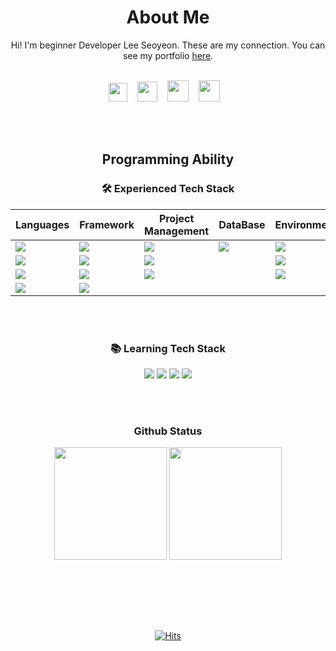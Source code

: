 <div align="center">

<!--
**seoyeonDev/seoyeonDev** is a ✨ _special_ ✨ repository because its `README.md` (this file) appears on your GitHub profile.

Here are some ideas to get you started:
- 🔭 I’m currently working on ...
- 🌱 I’m currently learning ...
- 👯 I’m looking to collaborate on ...
- 🤔 I’m looking for help with ...
- 💬 Ask me about ...
- 📫 How to reach me: ...
- 😄 Pronouns: ...
- ⚡ Fun fact: ...
-->
<!-- 로고 자리 -->
  # About Me
Hi! I'm beginner Developer Lee Seoyeon. These are my connection. You can see my portfolio <a href="https://seoyeondev.netlify.app/" target="_blank">here</a>.

<br/>
<a href="https://skylarcoding.tistory.com/" target="_blank"><img height="30" width="30" src="https://cdn.simpleicons.org/Tistory/#000000" /></a>&nbsp;&nbsp;&nbsp;
<a href="https://github.com/seoyeonDev" target="_blank"><img height="32" width="32" src="https://cdn.simpleicons.org/GitHub/#181717" /></a>&nbsp;&nbsp;&nbsp;
<a href="mailto:skylarlee1003@gmail.com" target="_blank"><img height="34" width="34" src="https://cdn.simpleicons.org/Gmail/#EA4335" /></a>&nbsp;&nbsp;&nbsp;
<a href="https://seoyeondev.netlify.app/" target="_blank"><img height="34" width="34" src="https://cdn.simpleicons.org/netlify/#00C7B7" /></a>&nbsp;&nbsp;&nbsp;



<!-- 능력 -->
<br/><br/>
## Programming Ability <br/>
### 🛠 Experienced Tech Stack

| Languages | Framework | Project Management | DataBase | Environment |
| --------- | --------- | ------------------ | -------- | ----------- |
| <img src="https://img.shields.io/badge/Java-white?style=for-the-badge&logo=java&logoColor=007396"/> | <img src="https://img.shields.io/badge/Spring Boot-white?style=for-the-badge&logo=springboot&logoColor=6DB33F"/> | <img src="https://img.shields.io/badge/Git-white?style=for-the-badge&logo=Git&logoColor=F05032"/> | <img src="https://img.shields.io/badge/Oracle-white?style=for-the-badge&logo=Oracle&logoColor=F80000"/> | <img src="https://img.shields.io/badge/Mac OS-white?style=for-the-badge&logo=apple&logoColor=000000"/> |
| <img src="https://img.shields.io/badge/JavaScript-F6F9FA?style=for-the-badge&logo=javascript&logoColor=F7DF1E"/> | <img src="https://img.shields.io/badge/jQuery-F6F9FA?style=for-the-badge&logo=jQuery&logoColor=0769AD"/> | <img src="https://img.shields.io/badge/GitHub-F6F9FA?style=for-the-badge&logo=Github&logoColor=181717"/> |  | <img src="https://img.shields.io/badge/visual studio code-F6F9FA?style=for-the-badge&logo=visualstudiocode&logoColor=007ACC"/> |
| <img src="https://img.shields.io/badge/HTML5-white?style=for-the-badge&logo=html5&logoColor=E34F26"/> | <img src="https://img.shields.io/badge/Vue.js-white?style=for-the-badge&logo=vuedotjs&logoColor=4FC08D"/> | <img src="https://img.shields.io/badge/notion-white?style=for-the-badge&logo=notion&logoColor=000000"/> |  | <img src="https://img.shields.io/badge/eclipse-white?style=for-the-badge&logo=eclipseide&logoColor=2C2255"/> |
| <img src="https://img.shields.io/badge/CSS3-F6F9FA?style=for-the-badge&logo=CSS3&logoColor=1572B6"/>  | <img src="https://img.shields.io/badge/Boot Strap-F6F9FA?style=for-the-badge&logo=bootstrap&logoColor=7952B3"/> | | | |

<br/>



<br/>

### 📚 Learning Tech Stack
<img src="https://img.shields.io/badge/Amazon Aws-white?style=for-the-badge&logo=amazonaws&logoColor=232F3E"/>
<img src="https://img.shields.io/badge/Docker-white?style=for-the-badge&logo=docker&logoColor=2496ED"/>
<img src="https://img.shields.io/badge/Apache Tomacat-white?style=for-the-badge&logo=apachetomcat&logoColor=F8DC75"/>
<img src="https://img.shields.io/badge/Python-white?style=for-the-badge&logo=Python&logoColor=3776AB"/>

<br/><br/>


### Github Status 
  
<p>
  <img height="180em" src="https://github-readme-stats.vercel.app/api?username=seoyeonDev&show_icons=true&theme=vue">
  <img height="180em" src="https://github-readme-stats.vercel.app/api/top-langs/?username=seoyeonDev&layout=compact&theme=vue">

<!-- ![Anurag's GitHub status](https://github-readme-stats.vercel.app/api?username=seoyeonDev&show_icons=true&theme=graywhite)
![Top Langs](https://github-readme-stats.vercel.app/api/top-langs/?username=seoyeonDev&layout=compact&theme=graywhite) -->
</p>

<br/>

<!-- ### Solved.ac Status
[![Solved.ac Profile](http://mazassumnida.wtf/api/v2/generate_badge?boj=skylarlee1003)](https://solved.ac/skylarlee1003/) -->

<br/><br/><br/>
  
[![Hits](https://hits.seeyoufarm.com/api/count/incr/badge.svg?url=https%3A%2F%2Fgithub.com%2FseoyeonDev%2Fhit-counter&count_bg=%2375BEF4&title_bg=%23555555&icon=&icon_color=%23E7E7E7&title=hits&edge_flat=true)](https://hits.seeyoufarm.com)
  
  
</div>
